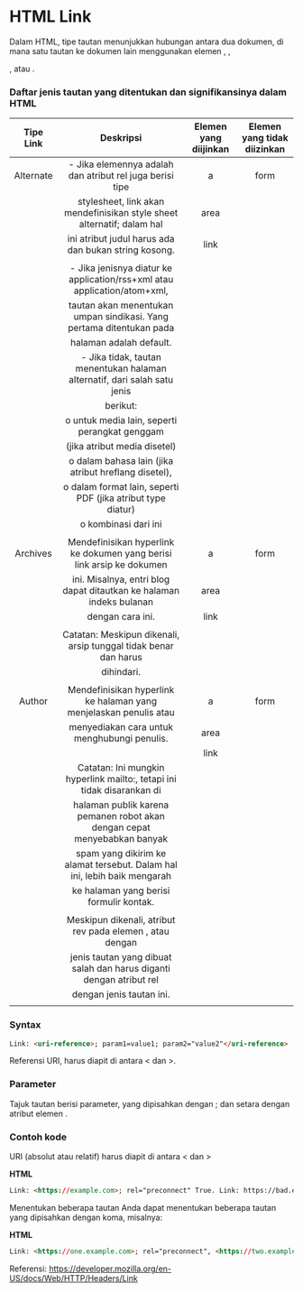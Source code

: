 # HTML Link

Dalam HTML, tipe tautan menunjukkan hubungan antara dua dokumen, di mana satu tautan ke dokumen lain menggunakan elemen <a>, <area>, <form>, atau <link>.
  
### Daftar jenis tautan yang ditentukan dan signifikansinya dalam HTML

|  Tipe Link  |                                Deskripsi                                  |  Elemen yang diijinkan | Elemen yang tidak diizinkan |
|:-----------:|:-------------------------------------------------------------------------:|:----------------------:|:---------------------------:|  
|  Alternate  |  - Jika elemennya adalah <link> dan atribut rel juga berisi tipe          |        a               |          form               |
|             |    stylesheet, link akan mendefinisikan style sheet alternatif; dalam hal |        area            |                             |
|             |    ini atribut judul harus ada dan bukan string kosong.                   |        link            |                             |
|             |                                                                           |                        |                             |
|             |  - Jika jenisnya diatur ke application/rss+xml atau application/atom+xml, |                        |                             |
|             |    tautan akan menentukan umpan sindikasi. Yang pertama ditentukan pada   |                        |                             |
|             |     halaman adalah default.                                               |                        |                             |
|             |  - Jika tidak, tautan menentukan halaman alternatif, dari salah satu jenis|                        |                             | 
|             |    berikut:                                                               |                        |                             |
|             |      o untuk media lain, seperti perangkat genggam                        |                        |                             |
|             |        (jika atribut media disetel)                                       |                        |                             |
|             |      o dalam bahasa lain (jika atribut hreflang disetel),                 |                        |                             |
|             |      o dalam format lain, seperti PDF (jika atribut type diatur)          |                        |                             |
|             |      o kombinasi dari ini                                                 |                        |                             |
|             |                                                                           |                        |                             |
|  Archives   |  Mendefinisikan hyperlink ke dokumen yang berisi link arsip ke dokumen    |         a              |            form             |
|             |  ini. Misalnya, entri blog dapat ditautkan ke halaman indeks bulanan      |         area           |                             |
|             |  dengan cara ini.                                                         |         link           |                             |
|             |                                                                           |                        |                             |
|             |  Catatan: Meskipun dikenali, arsip tunggal tidak benar dan harus          |                        |                             | 
|             |  dihindari.                                                               |                        |                             |
|             |                                                                           |                        |                             |
|   Author    |  Mendefinisikan hyperlink ke halaman yang menjelaskan penulis atau        |          a             |            form             |
|             |  menyediakan cara untuk menghubungi penulis.                              |          area          |                             |
|             |                                                                           |          link          |                             |
|             |  Catatan: Ini mungkin hyperlink mailto:, tetapi ini tidak disarankan di   |                        |                             |
|             |  halaman publik karena pemanen robot akan dengan cepat menyebabkan banyak |                        |                             |
|             |  spam yang dikirim ke alamat tersebut. Dalam hal ini, lebih baik mengarah |                        |                             |
|             |  ke halaman yang berisi formulir kontak.                                  |                        |                             |
|             |                                                                           |                        |                             |
|             |  Meskipun dikenali, atribut rev pada elemen <a>, <area> atau<link> dengan |                        |                             |
|             |  jenis tautan yang dibuat salah dan harus diganti dengan atribut rel      |                        |                             |
|             |  dengan jenis tautan ini.                                                 |                        |                             |
|             |                                                                           |                        |                             |
  
  
  
  
  
### Syntax

```html
Link: <uri-reference>; param1=value1; param2="value2"</uri-reference>
```

<uri-referensi>
Referensi URI, harus diapit di antara < dan >.

### Parameter

Tajuk tautan berisi parameter, yang dipisahkan dengan ; dan setara dengan atribut elemen <link>.

### Contoh kode

URI (absolut atau relatif) harus diapit di antara < dan >

**HTML**

```html
Link: <https://example.com>; rel="preconnect" True. Link: https://bad.example; rel="preconnect" False
```

Menentukan beberapa tautan
Anda dapat menentukan beberapa tautan yang dipisahkan dengan koma, misalnya:

**HTML**

```html
Link: <https://one.example.com>; rel="preconnect", <https://two.example.com>; rel="preconnect", <https://three.example.com>; rel="preconnect"
```

Referensi: https://developer.mozilla.org/en-US/docs/Web/HTTP/Headers/Link
